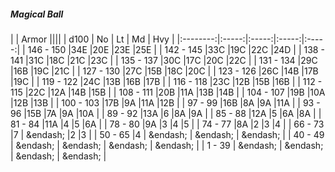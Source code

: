 ##### Magical Ball

|      | Armor ||||
| d100 | No | Lt | Md | Hvy |
|:--------:|:-----:|:-----:|:-----:|:-----:|
| 146 - 150 |34E  |20E  |23E  |25E  |
| 142 - 145 |33C  |19C  |22C  |24D  |
| 138 - 141 |31C  |18C  |21C  |23C  |
| 135 - 137 |30C  |17C  |20C  |22C  |
| 131 - 134 |29C  |16B  |19C  |21C  |
| 127 - 130 |27C  |15B  |18C  |20C  |
| 123 - 126 |26C  |14B  |17B  |19C  |
| 119 - 122 |24C  |13B  |16B  |17B  |
| 116 - 118 |23C  |12B  |15B  |16B  |
| 112 - 115 |22C  |12A  |14B  |15B  |
| 108 - 111 |20B  |11A  |13B  |14B  |
| 104 - 107 |19B  |10A  |12B  |13B  |
| 100 - 103 |17B  |9A  |11A  |12B  |
| 97 - 99 |16B  |8A  |9A  |11A  |
| 93 - 96 |15B  |7A  |9A  |10A  |
| 89 - 92 |13A  |6 |8A  |9A  |
| 85 - 88 |12A  |5 |6A  |8A  |
| 81 - 84 |11A  |4 |5 |6A  |
| 78 - 80 |9A  |3 |4 |5 |
| 74 - 77 |8A  |2 |3 |4 |
| 66 - 73 |7 | &endash;  |2 |3 |
| 50 - 65 |4 | &endash;  | &endash;  | &endash;  |
| 40 - 49 | &endash;  | &endash;  | &endash;  | &endash;  |
| 1 - 39 | &endash;  | &endash;  | &endash;  | &endash;  |

